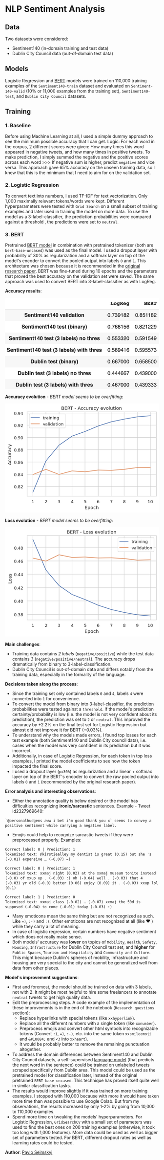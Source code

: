 # NLP Sentiment Analysis



## Data
Two datasets were considered:
- Sentiment140 (in-domain training and test data)
- Dublin City Council data (out-of-domain test data)

## Models
Logistic Regression and [BERT](https://huggingface.co/bert-base-uncased) models were trained on 110,000 training examples of the `Sentiment140-train` dataset and evaluated on `Sentiment-140-valid` (10% or 11,000 examples from the training set), `Sentiment140-test`, and `Dublin City Council` datasets.


## Training

### 1. Baseline
Before using Machine Learning at all, I used a simple dummy approach to see the minimum possible accuracy that I can get. Logic: For each word in the corpus, 2 different scores were given: How many times this word appeared in negative tweets, and how many times in positive tweets. To make prediction, I simply summed the negative and the positive scores across each word >>> If negative sum is higher, predict `negative` and vice versa. This approach gave 65% accuracy on the unseen training data, so I knew that this is the minimum that I need to aim for on the validation set.

### 2. Logistic Regression
To convert text into numbers, I used TF-IDF for text vectorization. Only 1,000 maximally relevant tokens/words were kept. Different hyperparameters were tested with `Grid Search` on a small subset of training examples and later used in training the model on more data. To use the model as a 3-label-classifier, the prediction probabilities were compared against a threshold , the predictions were set to `neutral`.

### 3. BERT
Pretrained [BERT model](https://huggingface.co/bert-base-uncased) in combination with pretrained tokenizer (both are `bert-base-uncased`) was used as the final model. I used a dropout layer with probability of 30% as regularization and a softmax layer on top of the model's encoder to convert the pooled output into labels `0` and `1`. This architecture was chosen because it is recommended in the [original research paper](https://arxiv.org/abs/1810.04805). BERT was fine-tuned during 10 epochs and the parameters that proved the best accuracy on the validation set were saved. The same approach was used to convert BERT into 3-label-classifier as with LogReg.

**Accuracy results**:

![image](/img/accuracy_results.png)



**Accuracy evolution** - *BERT model seems to be overfitting*:

![image](/img/acc_evol.png)

**Loss evolution** - *BERT model seems to be overfitting*:

![image](/img/loss_evol.png)


**Main challenges**:
- Training data contains *2 labels* (`negative/positive`) while the test data contains *3* (`negative/positive/neutral`). The accuracy drops dramatically from binary to 3-label-classification.
- Dublin City Council is out-of-domain data and differs notably from the training data, especially in the formality of the language.

**Decisions taken along the process**:
- Since the training set only contained labels `0` and `4`, labels `4` were converted into `1` for convenience.
- To convert the model from binary into 3-label-classifier, the prediction probabilities were tested against a `threshold`. If the model's prediction certainty/probability is low (i.e. the model is not very confident about its prediction), the prediction was set to `2` or `neutral`. This improved the accuracy by +2.2% on the final test set for Logistic Regression but almost did not improve it for BERT (+0.03%).
- To understand why the models made errors, I found top losses for each test example (both Sentiment140 and Dublin City council data), i.e. cases when the model was very confident in its prediction but it was incorrect. 
- Additionally, in case of Logistic Regression, for each token in top loss examples, I printed the model coefficients to see how the token impacted the final score.
- I used a dropout layer (`p=30%`) as regularization and a linear + softmax layer on top of the BERT's encoder to convert the raw pooled output into labels `0` and `1` (recommended by the original research paper).


**Error analysis and interesting observations**:
- Either the annotation quality is below desired or the model has difficulties recognizing **ironic/sarcastic** sentences. Example - Tweet id2327969640: 
```
`@personalhudgens aww i bet i'm good thank you x` seems to convey a positive sentiment while carrying a negative label.
```
- Emojis could help to recognize sarcastic tweets if they were preprocessed properly. Examples:
```
Correct label: 0 | Prediction: 1
Tokenized text: @kirstiealley my dentist is great (0.15) but she 's (-0.01) expensive … (-0.07) =(
```
```
Correct label: 0 | Prediction: 1
Tokenized text: xxmaj night (0.02) at the xxmaj museum tonite instead (-0.0) of xxup up . (-0.03) :( oh (-0.04) well . (-0.03) that 4 (-0.03) yr old (-0.0) better (0.06) enjoy (0.09) it . (-0.03) xxup lol (0.1)
```
```
Correct label: 1 | Prediction: 0
Tokenized text: xxmaj class (-0.02) … (-0.07) xxmaj the 50d is supposed (-0.04) to come (-0.01) today (-0.03) :)
```
- Many emoticons mean the same thing but are not recognized as such. Like `=)`, `:-)` and `:)`. Other emoticons are not recognized at all (like ❤️ ) while they carry a lot of meaning.
- In case of logistic regression, certain numbers have negative sentiment which does not really make sense.
- Both models' accuracy was **lower** on topics of `Mobility`, `Health`, `Safety`, `Housing`, `Infrastructure` for Dublin City Council test set, and **higher** for `Public Spaces`, `Tourism and Hospitality` and `Community and Culture`. This might because Dublin's spheres of mobility, infrastructure and housing are very special to the city and cannot be generalized well from data from other places.


**Model's improvement suggestions**:
- First and foremost, the model should be trained on data with 3 labels, not with 2. It might be most helpful to hire some freelancers to annotate `neutral` tweets to get high quality data.
- Edit the preprocessing steps. A code example of the implementation of these improvements is in the end of the notebook (`Research questions` section):
  - Replace hyperlinks with special tokens (like `xxhyperlink`).
  - Replace all the different numbers with a single token (like `xxnumber`).
  - Preprocess emojis and convert other html symbols into recognizable tokens (Convert `:)`, `=)`, `:-)`, etc. into the same token `xxsmileemoji` and `&#10084;` and `<3` into `xxheart`).
  - It would be probably better to remove the remaining punctuation altogether.
- To address the domain differences between Sentiment140 and Dublin City Council datasets, a self-supervised [language model](https://www.d2l.ai/chapter_recurrent-neural-networks/language-models-and-dataset.html) (that predicts the next word in the sentence) could be trained on unlabeled tweets scraped specifically from Dublin area. This model could be used as the pretrained model for classification later, instead of the original pretrained `BERT-base-uncased`. This technique has proved itself quite well in similar classification tasks.
- The results would improve slightly if it was trained on more training examples. I stopped with 110,000 because with more it would have taken more time than was possible to use Google Colab. But from my observations, the results increased by only 1-2% by going from 10,000 to 110,000 examples.
- Spend more time on tweaking the models' hyperparameters. For Logistic Regression, `GridSearchCV` with a small set of parameters was used to find the best ones on 200 training examples (otherwise, it took too long with 1,000 features). More data could be used as well as bigger set of parameters tested. For BERT, different dropout rates as well as learning rates could be tested.

**Author**: [Pavlo Seimskyi](mailto:pavlo@dataforfuture.org)
